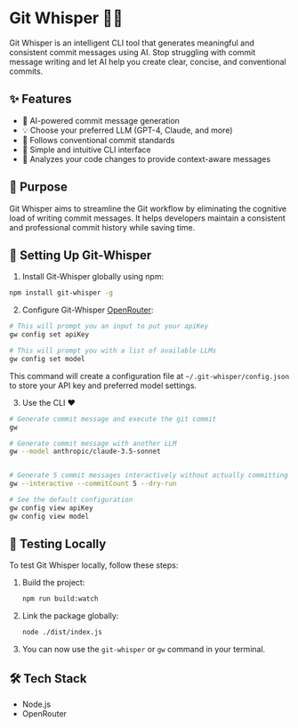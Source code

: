 # Git Whisper 🤖✨

Git Whisper is an intelligent CLI tool that generates meaningful and consistent commit messages using AI. Stop struggling with commit message writing and let AI help you create clear, concise, and conventional commits.

## ✨ Features

- 🤖 AI-powered commit message generation
- 💡 Choose your preferred LLM (GPT-4, Claude, and more)
- 📝 Follows conventional commit standards
- 🚀 Simple and intuitive CLI interface
- 🔄 Analyzes your code changes to provide context-aware messages

## 🎯 Purpose

Git Whisper aims to streamline the Git workflow by eliminating the cognitive load of writing commit messages. It helps developers maintain a consistent and professional commit history while saving time.

## 🚀 Setting Up Git-Whisper

1. Install Git-Whisper globally using npm:

```bash
npm install git-whisper -g
```

2. Configure Git-Whisper [OpenRouter](https://openrouter.ai):

```bash
# This will prompt you an input to put your apiKey
gw config set apiKey

# This will prompt you with a list of available LLMs
gw config set model
```

This command will create a configuration file at `~/.git-whisper/config.json` to store your API key and preferred model settings.

3. Use the CLI ❤️

```bash
# Generate commit message and execute the git commit
gw

# Generate commit message with another LLM
gw --model anthropic/claude-3.5-sonnet


# Generate 5 commit messages interactively without actually committing them (dry run).
gw --interactive --commitCount 5 --dry-run

# See the default configuration
gw config view apiKey
gw config view model
```

## 🧪 Testing Locally

To test Git Whisper locally, follow these steps:

1. Build the project:

   ```sh
   npm run build:watch
   ```

2. Link the package globally:

   ```sh
   node ./dist/index.js
   ```

3. You can now use the `git-whisper` or `gw` command in your terminal.

## 🛠️ Tech Stack

- Node.js
- OpenRouter
